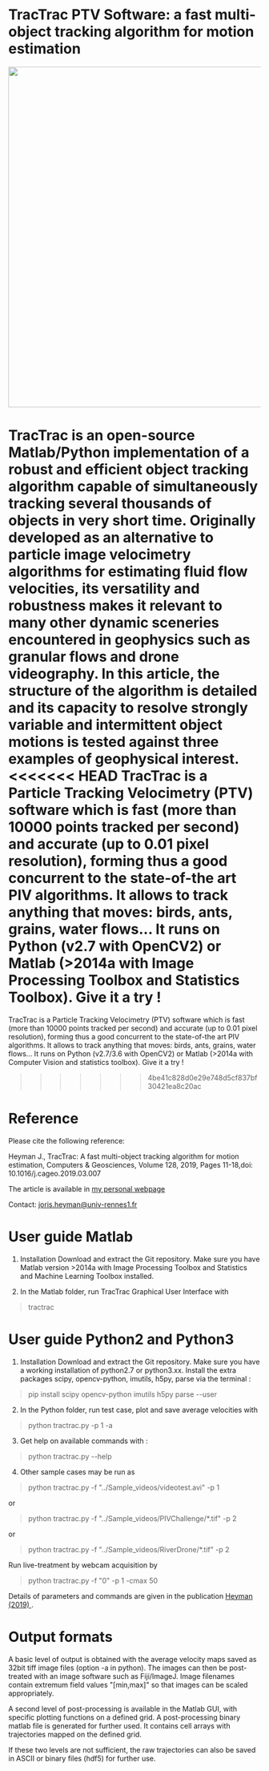 # TracTrac PTV Software: a fast multi-object tracking algorithm for motion estimation

<div align="center">
<img src="http://perso.univ-rennes1.fr/joris.heyman/img/anim-1.gif" loop=infinite style="width:680px">
</div>

TracTrac is an open-source Matlab/Python implementation of a robust and efficient object tracking algorithm capable of simultaneously tracking several thousands of objects in very short time. Originally developed as an alternative to particle image velocimetry algorithms for estimating fluid flow velocities, its versatility and robustness makes it relevant to many other dynamic sceneries encountered in geophysics such as granular flows and drone videography. In this article, the structure of the algorithm is detailed and its capacity to resolve strongly variable and intermittent object motions is tested against three examples of geophysical interest.
<<<<<<< HEAD
TracTrac is a Particle Tracking Velocimetry (PTV) software which is fast (more than 10000 points tracked per second) and accurate (up to 0.01 pixel resolution), forming thus a good concurrent to the state-of-the art PIV algorithms. It allows to track anything that moves: birds, ants, grains, water flows... It runs on Python (v2.7 with OpenCV2) or Matlab (>2014a with Image Processing Toolbox and Statistics Toolbox). Give it a try !
=======
TracTrac is a Particle Tracking Velocimetry (PTV) software which is fast (more than 10000 points tracked per second) and accurate (up to 0.01 pixel resolution), forming thus a good concurrent to the state-of-the art PIV algorithms. It allows to track anything that moves: birds, ants, grains, water flows... It runs on Python (v2.7/3.6 with OpenCV2) or Matlab (>2014a with Computer Vision and statistics toolbox). Give it a try !
>>>>>>> 4be41c828d0e29e748d5cf837bf30421ea8c20ac


# Reference
Please cite the following reference:

Heyman J., TracTrac: A fast multi-object tracking algorithm for motion estimation, Computers & Geosciences, Volume 128, 2019, Pages 11-18,doi: 10.1016/j.cageo.2019.03.007

The article is available in <a href="https://perso.univ-rennes1.fr/joris.heyman/PDF/tractrac_final.pdf" > my personal webpage </a>

Contact: joris.heyman@univ-rennes1.fr 


# User guide Matlab
1) Installation 
Download and extract the Git repository. Make sure you have Matlab version >2014a with Image Processing Toolbox and Statistics and Machine Learning Toolbox installed.  

2) In the Matlab folder, run TracTrac Graphical User Interface with 
> tractrac 

# User guide Python2 and Python3
1) Installation
Download and extract the Git repository. Make sure you have a working installation of python2.7 or python3.xx. Install the extra packages scipy, opencv-python, imutils, h5py, parse via the terminal :
> pip install scipy opencv-python imutils h5py parse --user


2) In the Python folder, run test case, plot and save average velocities with
> python tractrac.py -p 1 -a

3) Get help on available commands with :
> python tractrac.py --help

4) Other sample cases may be run as
> python tractrac.py -f "../Sample_videos/videotest.avi" -p 1

or
> python tractrac.py -f "../Sample_videos/PIVChallenge/*.tif" -p 2

or
> python tractrac.py -f "../Sample_videos/RiverDrone/*.tif" -p 2

Run live-treatment by webcam acquisition by
> python tractrac.py -f "0" -p 1 -cmax 50

Details of parameters and commands are given in the publication <a href="https://perso.univ-rennes1.fr/joris.heyman/PDF/tractrac_final.pdf" > Heyman (2019) </a>.

# Output formats

A basic level of output is obtained with the average velocity maps saved as 32bit tiff image files (option -a in python). The images can then be post-treated with an image software such as Fiji/ImageJ. Image filenames contain extremum field values "[min,max]" so that images can be scaled appropriately.

A second level of post-processing is available in the Matlab GUI, with specific plotting functions on a defined grid. A post-processing binary matlab file is generated for further used. It contains cell arrays with trajectories mapped on the defined grid. 

If these two levels are not sufficient, the raw trajectories can also be saved in ASCII or binary files (hdf5) for further use.
